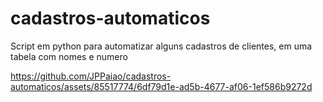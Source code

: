 # cadastros-automaticos

Script em python para automatizar alguns cadastros de clientes, em uma tabela com nomes e numero


https://github.com/JPPaiao/cadastros-automaticos/assets/85517774/6df79d1e-ad5b-4677-af06-1ef586b9272d


